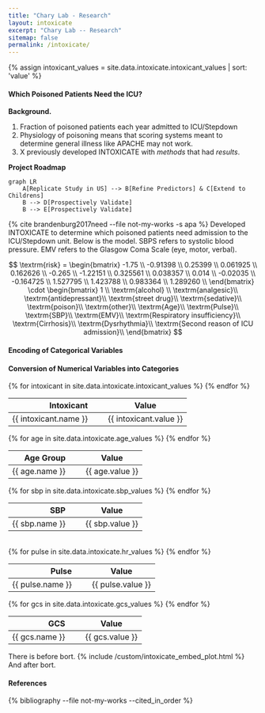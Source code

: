 ```yaml
---
title: "Chary Lab - Research"
layout: intoxicate
excerpt: "Chary Lab -- Research"
sitemap: false
permalink: /intoxicate/
---
```


<head>
<link
    href="https://cdn.pydata.org/bokeh/release/bokeh-3.3.4.min.css"
    rel="stylesheet" type="text/css">
<script src="https://cdn.pydata.org/bokeh/release/bokeh-3.3.4.min.js"></script>
<script src="https://cdn.mathjax.org/mathjax/latest/MathJax.js?config=TeX-AMS-MML_HTMLorMML" type="text/javascript"></script>
<script src="https://cdn.jsdelivr.net/npm/mermaid/dist/mermaid.min.js"></script>
<script>
    mermaid.initialize({
        startOnLoad: true,
        theme: 'default', // Use the default theme as a base
        themeCSS: `
            .language-mermaid {
                background-color: transparent !important;
                font-family: 'Arial', sans-serif; /* Change font family */
            }
            .language-mermaid text {
                font-size: 14px; /* Change font size */
            }
        `,
    });
</script>
</head>

{% assign intoxicant_values = site.data.intoxicate.intoxicant_values | sort: 'value' %}

#### Which Poisoned Patients Need the ICU?

**Background.**

1. Fraction of poisoned patients each year admitted to ICU/Stepdown
1. Physiology of poisoning means that scoring systems meant to determine general illness like APACHE may not work.
1. X previously developed INTOXICATE with _methods_ that had _results_.

**Project Roadmap**

```mermaid
graph LR
    A[Replicate Study in US] --> B[Refine Predictors] & C[Extend to Childrens]
    B --> D[Prospectively Validate]
    B --> E[Prospectively Validate]
```

{% cite brandenburg2017need --file not-my-works -s apa %} Developed INTOXICATE to determine which poisoned patients need admission to the ICU/Stepdown unit. Below is the model. SBPS refers to systolic blood pressure. EMV refers to the Glasgow Coma Scale (eye, motor, verbal).

$$
\textrm{risk} = \begin{bmatrix} -1.75 \\ -0.91398 \\ 0.25399 \\ 0.061925 \\ 0.162626 \\ -0.265 \\ -1.22151 \\ 0.325561 \\ 0.038357 \\ 0.014 \\ -0.02035 \\ -0.164725 \\ 1.527795 \\ 1.423788 \\ 0.983364 \\ 1.289260 \\  \end{bmatrix} \cdot
\begin{bmatrix} 1 \\ \textrm{alcohol} \\ \textrm{analgesic}\\ \textrm{antidepressant}\\ \textrm{street drug}\\ \textrm{sedative}\\ \textrm{poison}\\ \textrm{other}\\ \textrm{Age}\\ \textrm{Pulse}\\ \textrm{SBP}\\ \textrm{EMV}\\ \textrm{Respiratory insufficiency}\\ \textrm{Cirrhosis}\\ \textrm{Dysrhythmia}\\ \textrm{Second reason of ICU admission}\\ \end{bmatrix}
$$

<div class="container">
<h4>Encoding of Categorical Variables</h4>
<h4>Conversion of Numerical Variables into Categories</h4>
<div class="row">

<div class="col-md-3">
<table>
<thead>
<th style="text-align: right">Intoxicant</th>
<th style="text-align: center">&nbsp;&nbsp;</th>
<th style="text-align: center">Value</th>
</thead>
<tbody>
{% for intoxicant in site.data.intoxicate.intoxicant_values %}
<tr> 
  <td style="text-align: right"> {{ intoxicant.name }} </td> 
  <td>&nbsp;&nbsp;</td>
  <td style="text-align: center"> {{ intoxicant.value }} </td>
</tr>
{% endfor %}
</tbody>
</table>
</div>

<div class="col-md-3">
<table>
<thead>
<th style="text-align: right">Age Group</th>
<th style="text-align: center">&nbsp;&nbsp;</th>
<th style="text-align: center">Value</th>
</thead>
<tbody>
{% for age in site.data.intoxicate.age_values %}
<tr> 
  <td style="text-align: right"> {{ age.name }} </td> 
  <td>&nbsp;&nbsp;</td>
  <td style="text-align: center"> {{ age.value }} </td>
</tr>
{% endfor %}
</tbody>
</table>
</div>

<div class="col-md-3">
<table>
<thead>
<th style="text-align: right">SBP</th>
<th style="text-align: center">&nbsp;&nbsp;</th>
<th style="text-align: center">Value</th>
</thead>
<tbody>
{% for sbp in site.data.intoxicate.sbp_values %}
<tr> 
  <td style="text-align: right"> {{ sbp.name }} </td> 
  <td>&nbsp;&nbsp;</td>
  <td style="text-align: center"> {{ sbp.value }} </td>
</tr>
{% endfor %}
</tbody>
</table>

</div>
</div>
<br>
<div class="row">
<div class="col-md-3">
<table>
<thead>
<th style="text-align: right">Pulse</th>
<th style="text-align: center">&nbsp;&nbsp;</th>
<th style="text-align: center">Value</th>
</thead>
<tbody>
{% for pulse in site.data.intoxicate.hr_values %}
<tr> 
  <td style="text-align: right"> {{ pulse.name }} </td> 
  <td>&nbsp;&nbsp;</td>
  <td style="text-align: center"> {{ pulse.value }} </td>
</tr>
{% endfor %}
</tbody>
</table>
</div>

<div class="col-md-3">
<table>
<thead>
<th style="text-align: right">GCS</th>
<th style="text-align: center">&nbsp;&nbsp;</th>
<th style="text-align: center">Value</th>
</thead>
<tbody>
{% for gcs in site.data.intoxicate.gcs_values %}
<tr> 
  <td style="text-align: right"> {{ gcs.name }} </td> 
  <td>&nbsp;&nbsp;</td>
  <td style="text-align: center"> {{ gcs.value }} </td>
</tr>
{% endfor %}
</tbody>
</table>
</div>

</div>
</div>

There is before bort.
{% include /custom/intoxicate_embed_plot.html %}
And after bort.

#### References

{% bibliography --file not-my-works --cited_in_order %}

